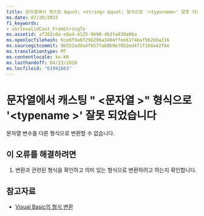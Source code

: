 ```yaml
---
title: 문자열에서 캐스팅 &quot; <string> &quot; 형식으로 '<typename>' 잘못 되었습니다
ms.date: 07/20/2015
f1_keywords:
- vbrInvalidCast_FromStringTo
ms.assetid: a7382c0a-e8a4-4125-9690-db3fa030a06a
ms.openlocfilehash: 6ce6f9a6f29b29ba3404ffee61f4baf962bba316
ms.sourcegitcommit: 9b552addadfb57fab0b9e7852ed4f1f1b8a42f8e
ms.translationtype: MT
ms.contentlocale: ko-KR
ms.lasthandoff: 04/23/2019
ms.locfileid: "61941663"
---
```

# <a name="cast-from-string-quotstringquot-to-type-typename-is-not-valid"></a>문자열에서 캐스팅 &quot; \<문자열 >&quot; 형식으로 '\<typename >' 잘못 되었습니다
문자열 변수를 다른 형식으로 변환할 수 없습니다.  
  
## <a name="to-correct-this-error"></a>이 오류를 해결하려면  
  
1. 변환과 관련된 형식을 확인하고 의미 있는 형식으로 변환하려고 하는지 확인합니다.  
  
## <a name="see-also"></a>참고자료

- [Visual Basic의 형식 변환](../../visual-basic/programming-guide/language-features/data-types/type-conversions.md)
